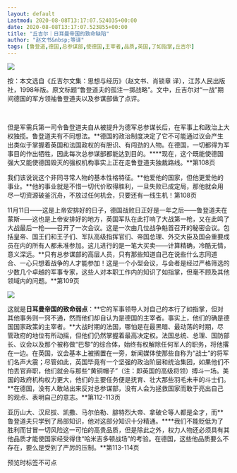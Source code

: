 ```yaml
---
layout: default
Lastmod: 2020-08-08T13:17:07.524035+00:00
date: 2020-08-08T13:17:07.523855+00:00
title: "丘吉尔｜日耳曼帝国的致命缺陷"
author: "赵文书&nbsp;等译"
tags: [鲁登道,德国,总参谋部,使德国,主宰者,品质,英国,了如指掌,丘吉尔]
---
```


![](https://images.weserv.nl/?url=https%3A//mmbiz.qpic.cn/mmbiz_jpg/hwEksOMdzibwSOacBhKQa3HIBiaz24ibBrvtnr8NjHXE71icIMB4xLu26HFREpccAwCLzkfoRKIxJzOL09TjMThtTA/640%3Fwx_fmt%3Djpeg)

  

按：本文选自《丘吉尔文集：思想与经历》（赵文书、肖锁章 译），江苏人民出版社，1998年版。原文标题“鲁登道夫的孤注一掷战略”。文中，丘吉尔对“一战”期间德国的军方领袖鲁登道夫以及参谋部做了点评。

   

但是军需兵第一司令鲁登道夫自从被提升为德军总参谋长后，在军事上和政治上大权独揽。鲁登道夫有不同想法。**德国的政治制度决定了它不可能通过议会产生出类似于掌握着英国和法国政权的有胆识、有闯劲的人物。在德国，一切都得为军事目的作出牺牲，因此每次总参谋部都能达到目的。****现在，这个既能使德国强大又能使德国毁灭的强权机构事实上正在走鲁登道夫独裁路线。**第108页

我们该说说这个非同寻常人物的基本性格特征。**他爱他的国家，但他更爱他的事业。**他的事业就是不惜一切代价取得胜利，一旦失败已成定局，那他就会用尽一切资源破釜沉舟，不放过任何机会，只要还有一线生机！第108页

11月11日——这是上帝安排好的日子，德国战败日正好是一年之后——鲁登道夫在蒙斯——这也是上帝安排好的地方，英国军队在此打响了大战第一枪，又在此鸣了大战最后一枪——召开了一次会议。这是一次由几位战争魁首召开的秘密会议。包括皇帝、国王们和王子们、军队高级指挥官们、帝国总理、外交大臣及国会重要成员在内的所有人都未准参加。这儿进行的是一笔大买卖——计算精确，冷酷无情，意义深远。**只有总参谋部的高层人员，只有那些知道自己在说些什么志同道合、一心只想着战争的人才能参加！这是一个小型会议，与会者是经过严格筛选的少数几个卓越的军事专家，这些人对本职工作内的知识了如指掌，但毫不顾及其他领域内的问题。**第109页

  

![](https://images.weserv.nl/?url=https%3A//mmbiz.qpic.cn/mmbiz_png/hwEksOMdzibwSOacBhKQa3HIBiaz24ibBrvSOkbmTSDb8XAaXXiarlqDZ24XbnNSTdt4NPPxXKZp7VkLM973jSSExw/640%3Fwx_fmt%3Dpng)

  

这就是**日耳曼帝国的致命弱点**：**它的军事领导人对自己的本行了如指掌，但对其他事务则一窍不通，然而他们却自认为是德国的主宰者。事实上，他们的确是德国国家政策的主宰者。**大战时期的法国，哪怕是在最黑暗、最动荡的时期，尽管政府的地位有所动摇，但他们仍然掌握着最高决定权。法国总统、总理、国防部长、议会以及那个被称做“巴黎”的综合体，始终有权解除任何军人的职务，将他撂在一边。在英国，议会基本上被搁置在一旁，新闻媒体使那些自称为“战士”的将军们名声大震；尽管如此，英国毕竟有一个坚强的政治阶层和统治集团，如果他们不怕丢官弃职，他们就会与那些“黄铜帽子”（注：即英国的高级将领）搏斗一场。美国的政府机构权力更大，他们的主要任务便是抚育、壮大那些羽毛未丰的斗士们。**在德国，没有人敢站出来反对总参谋部，没有人会为拯救国家而敢于亮出自己的观点、表明自己的意志。**第112-113页

亚历山大、汉尼拔、凯撒、马尔伯勒、腓特烈大帝、拿破仑等人都是全才，而**鲁登道夫只学到了局部知识，他对这部分知识十分精通。****我们不能贬低为了胜利而甘冒一切风险这一可怕的高贵品质，但是除此之外，权力人物还必须具有其他品质才能使国家经受得住“哈米吉多顿战场”的考验。在德国，这些他品质要么不存在，要么是受到了严厉的压制。**第113-114页

  

预览时标签不可点

